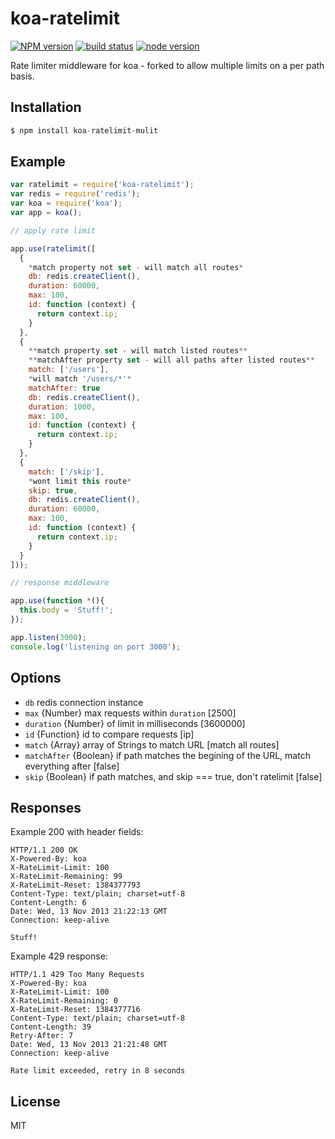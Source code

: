 
# koa-ratelimit

[![NPM version][npm-image]][npm-url]
[![build status][travis-image]][travis-url]
[![node version][node-image]][node-url]

[npm-image]: https://img.shields.io/npm/v/koa-ratelimit.svg?style=flat-square
[npm-url]: https://npmjs.org/package/koa-ratelimit
[travis-image]: https://img.shields.io/travis/koajs/ratelimit.svg?style=flat-square
[travis-url]: https://travis-ci.org/koajs/ratelimit
[node-image]: https://img.shields.io/badge/node.js-%3E=_0.11-red.svg?style=flat-square
[node-url]: http://nodejs.org/download/

 Rate limiter middleware for koa - forked to allow multiple limits on a per path basis.

## Installation

```js
$ npm install koa-ratelimit-mulit
```

## Example

```js
var ratelimit = require('koa-ratelimit');
var redis = require('redis');
var koa = require('koa');
var app = koa();

// apply rate limit

app.use(ratelimit([
  {
    *match property not set - will match all routes*
    db: redis.createClient(),
    duration: 60000,
    max: 100,
    id: function (context) {
      return context.ip;
    }
  },
  {
    **match property set - will match listed routes**
    **matchAfter property set - will all paths after listed routes**
    match: ['/users'],
    *will match '/users/*'*
    matchAfter: true
    db: redis.createClient(),
    duration: 1000,
    max: 100,
    id: function (context) {
      return context.ip;
    }
  },
  {
    match: ['/skip'],
    *wont limit this route*
    skip: true,
    db: redis.createClient(),
    duration: 60000,
    max: 100,
    id: function (context) {
      return context.ip;
    }
  }
]));

// response middleware

app.use(function *(){
  this.body = 'Stuff!';
});

app.listen(3000);
console.log('listening on port 3000');
```

## Options

 - `db` redis connection instance
 - `max` {Number} max requests within `duration` [2500]
 - `duration` {Number} of limit in milliseconds [3600000]
 - `id` {Function} id to compare requests [ip]
 - `match` {Array} array of Strings to match URL [match all routes]
 - `matchAfter` {Boolean} if path matches the begining of the URL, match everything after [false]
 - `skip` {Boolean} if path matches, and skip === true, don't ratelimit [false]

## Responses

  Example 200 with header fields:

```
HTTP/1.1 200 OK
X-Powered-By: koa
X-RateLimit-Limit: 100
X-RateLimit-Remaining: 99
X-RateLimit-Reset: 1384377793
Content-Type: text/plain; charset=utf-8
Content-Length: 6
Date: Wed, 13 Nov 2013 21:22:13 GMT
Connection: keep-alive

Stuff!
```

  Example 429 response:

```
HTTP/1.1 429 Too Many Requests
X-Powered-By: koa
X-RateLimit-Limit: 100
X-RateLimit-Remaining: 0
X-RateLimit-Reset: 1384377716
Content-Type: text/plain; charset=utf-8
Content-Length: 39
Retry-After: 7
Date: Wed, 13 Nov 2013 21:21:48 GMT
Connection: keep-alive

Rate limit exceeded, retry in 8 seconds
```

## License

  MIT
